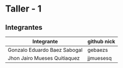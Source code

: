 # Taller - 1

## Integrantes

| Integrante | github nick |
|------------|-------------|
|Gonzalo Eduardo Baez Sabogal|gebaezs|
|Jhon Jairo Mueses Quitiaquez|jjmuesesq|
